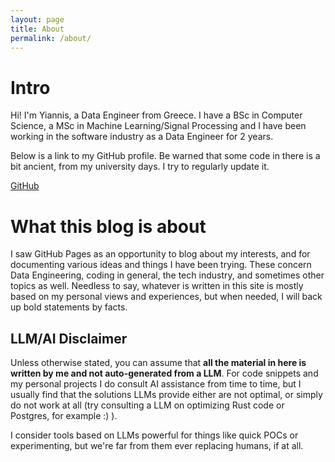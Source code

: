 ```yaml
---
layout: page
title: About
permalink: /about/
---
```


# Intro

Hi! I'm Yiannis, a Data Engineer from Greece. I have a BSc in Computer Science, a MSc in Machine Learning/Signal Processing and I have been working in the software industry as a Data Engineer for 2 years.  

 Below is a link to my GitHub profile. Be warned that some code in there is a bit ancient, from my university days. I try to regularly update it.

[GitHub](https://github.com/ikeratzakis/)

# What this blog is about

I saw GitHub Pages as an opportunity to blog about my interests, and for documenting various ideas and things I have 
been trying. These concern Data Engineering, coding in general, the tech industry, and sometimes other topics as well. Needless 
to say, whatever is written in this site is mostly based on my personal views and experiences, but when needed, I will back up bold statements by facts. 

## LLM/AI Disclaimer

Unless otherwise stated, you can assume that **all the material in here is written by me and not auto-generated from a LLM**. For code snippets and my personal projects I do consult AI assistance from time to time, but I usually find that the solutions LLMs provide either are not optimal, or simply do not work at all (try consulting a LLM on optimizing Rust code or Postgres, for example :) ).  

 I consider tools based on LLMs powerful for things like quick POCs or experimenting, but we're far from them ever replacing humans, if at all.
